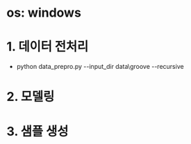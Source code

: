 # os: windows

# 1. 데이터 전처리
- python data_prepro.py --input_dir data\groove --recursive

# 2. 모델링

# 3. 샘플 생성